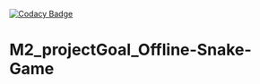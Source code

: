 

[![Codacy Badge](https://app.codacy.com/project/badge/Grade/0f0ab9f5829d400daef3547574c8acaa)](https://www.codacy.com/gh/Jyothik6/M1_projectGoal_Offline-Snake-GAME/dashboard?utm_source=github.com&amp;utm_medium=referral&amp;utm_content=Jyothik6/M1_projectGoal_Offline-Snake-GAME&amp;utm_campaign=Badge_Grade)



# M2_projectGoal_Offline-Snake-Game
